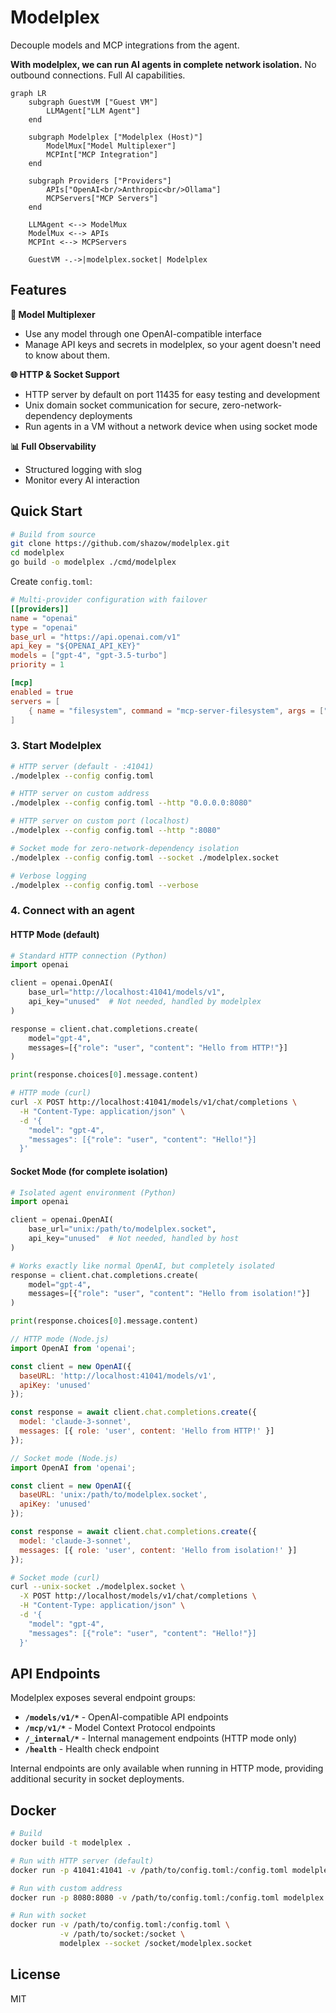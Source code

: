 # Modelplex

Decouple models and MCP integrations from the agent.

**With modelplex, we can run AI agents in complete network isolation.** No outbound connections. Full AI capabilities.

```mermaid
graph LR
    subgraph GuestVM ["Guest VM"]
        LLMAgent["LLM Agent"]
    end
    
    subgraph Modelplex ["Modelplex (Host)"]
        ModelMux["Model Multiplexer"]
        MCPInt["MCP Integration"]
    end
    
    subgraph Providers ["Providers"]
        APIs["OpenAI<br/>Anthropic<br/>Ollama"]
        MCPServers["MCP Servers"]
    end
    
    LLMAgent <--> ModelMux
    ModelMux <--> APIs
    MCPInt <--> MCPServers
    
    GuestVM -.->|modelplex.socket| Modelplex
```

## Features

**🔀 Model Multiplexer**
- Use any model through one OpenAI-compatible interface
- Manage API keys and secrets in modelplex, so your agent doesn't need to know about them.

**🌐 HTTP & Socket Support**
- HTTP server by default on port 11435 for easy testing and development
- Unix domain socket communication for secure, zero-network-dependency deployments
- Run agents in a VM without a network device when using socket mode

**📊 Full Observability**
- Structured logging with slog
- Monitor every AI interaction

## Quick Start

```bash
# Build from source
git clone https://github.com/shazow/modelplex.git
cd modelplex
go build -o modelplex ./cmd/modelplex
```

Create `config.toml`:

```toml
# Multi-provider configuration with failover
[[providers]]
name = "openai"
type = "openai"
base_url = "https://api.openai.com/v1"
api_key = "${OPENAI_API_KEY}"
models = ["gpt-4", "gpt-3.5-turbo"]
priority = 1

[mcp]
enabled = true
servers = [
    { name = "filesystem", command = "mcp-server-filesystem", args = ["/workspace"] },
]
```

### 3. Start Modelplex

```bash
# HTTP server (default - :41041)
./modelplex --config config.toml

# HTTP server on custom address
./modelplex --config config.toml --http "0.0.0.0:8080"

# HTTP server on custom port (localhost)
./modelplex --config config.toml --http ":8080"

# Socket mode for zero-network-dependency isolation
./modelplex --config config.toml --socket ./modelplex.socket

# Verbose logging
./modelplex --config config.toml --verbose
```

### 4. Connect with an agent

#### HTTP Mode (default)

```python
# Standard HTTP connection (Python)
import openai

client = openai.OpenAI(
    base_url="http://localhost:41041/models/v1",
    api_key="unused"  # Not needed, handled by modelplex
)

response = client.chat.completions.create(
    model="gpt-4",
    messages=[{"role": "user", "content": "Hello from HTTP!"}]
)

print(response.choices[0].message.content)
```

```bash
# HTTP mode (curl)
curl -X POST http://localhost:41041/models/v1/chat/completions \
  -H "Content-Type: application/json" \
  -d '{
    "model": "gpt-4",
    "messages": [{"role": "user", "content": "Hello!"}]
  }'
```

#### Socket Mode (for complete isolation)

```python
# Isolated agent environment (Python)
import openai

client = openai.OpenAI(
    base_url="unix:/path/to/modelplex.socket",
    api_key="unused"  # Not needed, handled by host
)

# Works exactly like normal OpenAI, but completely isolated
response = client.chat.completions.create(
    model="gpt-4",
    messages=[{"role": "user", "content": "Hello from isolation!"}]
)

print(response.choices[0].message.content)
```

```javascript
// HTTP mode (Node.js)
import OpenAI from 'openai';

const client = new OpenAI({
  baseURL: 'http://localhost:41041/models/v1',
  apiKey: 'unused'
});

const response = await client.chat.completions.create({
  model: 'claude-3-sonnet',
  messages: [{ role: 'user', content: 'Hello from HTTP!' }]
});
```

```javascript
// Socket mode (Node.js)
import OpenAI from 'openai';

const client = new OpenAI({
  baseURL: 'unix:/path/to/modelplex.socket',
  apiKey: 'unused'
});

const response = await client.chat.completions.create({
  model: 'claude-3-sonnet',
  messages: [{ role: 'user', content: 'Hello from isolation!' }]
});
```

```bash
# Socket mode (curl)
curl --unix-socket ./modelplex.socket \
  -X POST http://localhost/models/v1/chat/completions \
  -H "Content-Type: application/json" \
  -d '{
    "model": "gpt-4",
    "messages": [{"role": "user", "content": "Hello!"}]
  }'
```

## API Endpoints

Modelplex exposes several endpoint groups:

- **`/models/v1/*`** - OpenAI-compatible API endpoints
- **`/mcp/v1/*`** - Model Context Protocol endpoints
- **`/_internal/*`** - Internal management endpoints (HTTP mode only)
- **`/health`** - Health check endpoint

Internal endpoints are only available when running in HTTP mode, providing additional security in socket deployments.


## Docker

```bash
# Build
docker build -t modelplex .

# Run with HTTP server (default)
docker run -p 41041:41041 -v /path/to/config.toml:/config.toml modelplex

# Run with custom address
docker run -p 8080:8080 -v /path/to/config.toml:/config.toml modelplex --http ":8080"

# Run with socket
docker run -v /path/to/config.toml:/config.toml \
           -v /path/to/socket:/socket \
           modelplex --socket /socket/modelplex.socket
```

## License

MIT
